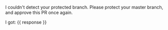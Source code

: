 I couldn't detect your protected branch. Please protect your master branch, and approve this PR once again.

I got: 
{{ response }}
